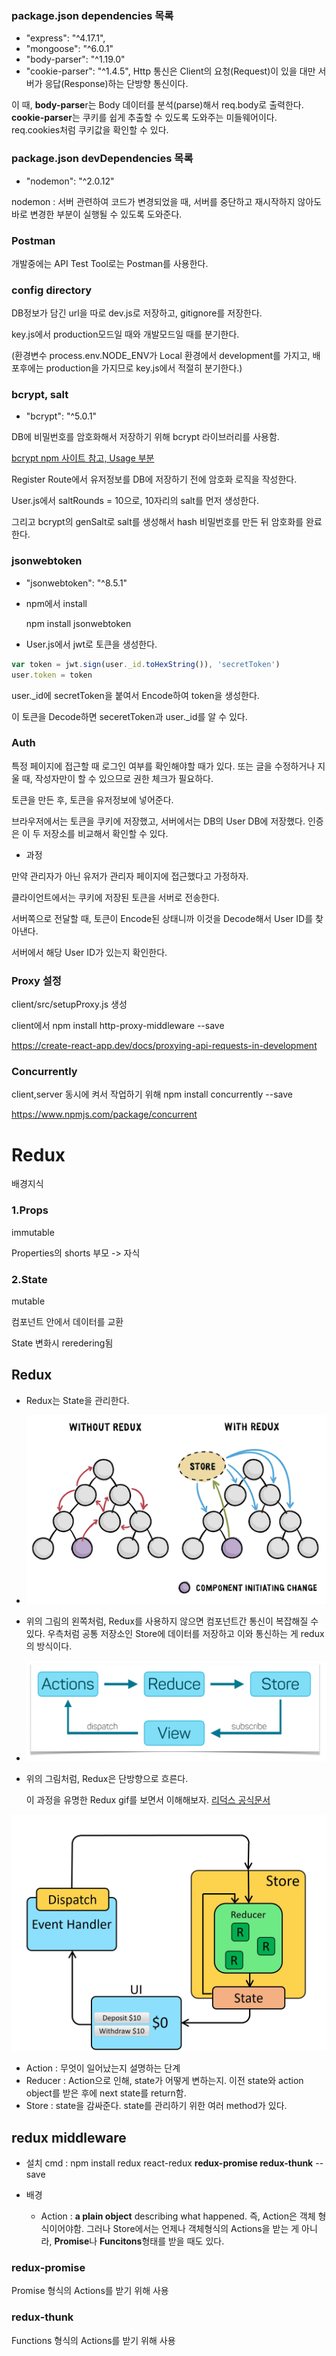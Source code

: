 ### package.json **dependencies** 목록

- "express": "^4.17.1",
- "mongoose": "^6.0.1"
- "body-parser": "^1.19.0"
- "cookie-parser": "^1.4.5",
  Http 통신은 Client의 요청(Request)이 있을 대만 서버가 응답(Response)하는 단방향 통신이다.

이 때, **body-parse**r는 Body 데이터를 분석(parse)해서 req.body로 출력한다.
**cookie-parser**는 쿠키를 쉽게 추출할 수 있도록 도와주는 미들웨어이다. req.cookies처럼 쿠키값을 확인할 수 있다.

### package.json **devDependencies** 목록

- "nodemon": "^2.0.12"

nodemon : 서버 관련하여 코드가 변경되었을 때, 서버를 중단하고 재시작하지 않아도 바로 변경한 부분이 실행될 수 있도록 도와준다.

### Postman

개발중에는 API Test Tool로는 Postman를 사용한다.

### config directory

DB정보가 담긴 url을 따로 dev.js로 저장하고, gitignore를 저장한다.

key.js에서 production모드일 때와 개발모드일 때를 분기한다.

(환경변수 process.env.NODE_ENV가 Local 환경에서 development를 가지고, 배포후에는 production을 가지므로 key.js에서 적절히 분기한다.)

### bcrypt, salt

- "bcrypt": "^5.0.1"

DB에 비밀번호를 암호화해서 저장하기 위해 bcrypt 라이브러리를 사용함.

[bcrypt npm 사이트 참고, Usage 부분](https://www.npmjs.com/package/bcrypt)

Register Route에서 유저정보를 DB에 저장하기 전에 암호화 로직을 작성한다.

User.js에서 saltRounds = 10으로, 10자리의 salt를 먼저 생성한다.

그리고 bcrypt의 genSalt로 salt를 생성해서 hash 비밀번호를 만든 뒤 암호화를 완료한다.

### jsonwebtoken

- "jsonwebtoken": "^8.5.1"

- npm에서 install

  npm install jsonwebtoken

- User.js에서 jwt로 토큰을 생성한다.

```javascript
var token = jwt.sign(user._id.toHexString()), 'secretToken')
user.token = token
```

user.\_id에 secretToken을 붙여서 Encode하여 token을 생성한다.

이 토큰을 Decode하면 seceretToken과 user.\_id를 알 수 있다.

### Auth

특정 페이지에 접근할 때 로그인 여부를 확인해야할 때가 있다. 또는 글을 수정하거나 지울 때, 작성자만이 할 수 있으므로 권한 체크가 필요하다.

토큰을 만든 후, 토큰을 유저정보에 넣어준다.

브라우저에서는 토큰을 쿠키에 저장했고, 서버에서는 DB의 User DB에 저장했다. 인증은 이 두 저장소를 비교해서 확인할 수 있다.

- 과정

만약 관리자가 아닌 유저가 관리자 페이지에 접근했다고 가정하자.

클라이언트에서는 쿠키에 저장된 토큰을 서버로 전송한다.

서버쪽으로 전달할 때, 토큰이 Encode된 상태니까 이것을 Decode해서 User ID를 찾아낸다.

서버에서 해당 User ID가 있는지 확인한다.

### Proxy 설정

client/src/setupProxy.js 생성

client에서 npm install http-proxy-middleware --save

https://create-react-app.dev/docs/proxying-api-requests-in-development

### Concurrently

client,server 동시에 켜서 작업하기 위해 npm install concurrently --save

https://www.npmjs.com/package/concurrent

# Redux

배경지식

### 1.Props

immutable

Properties의 shorts
부모 -> 자식

### 2.State

mutable

컴포넌트 안에서 데이터를 교환

State 변화시 reredering됨

## Redux

- Redux는 State을 관리한다.
- ![0](img/Readme/0.png)

- 위의 그림의 왼쪽처럼, Redux를 사용하지 않으면 컴포넌트간 통신이 복잡해질 수 있다. 우측처럼 공통 저장소인 Store에 데이터를 저장하고 이와 통신하는 게 redux의 방식이다.

- ![redux architecture diagram](img/Readme/redux-diagram.png)

- 위의 그림처럼, Redux은 단방향으로 흐른다.

  이 과정을 유명한 Redux gif를 보면서 이해해보자. [리덕스 공식문서](https://redux.js.org/tutorials/essentials/part-1-overview-concepts)


![Redux data flow diagram](img/Readme/ReduxDataFlow.gif)

- Action : 무엇이 일어났는지 설명하는 단계
- Reducer : Action으로 인해, state가 어떻게 변하는지. 이전 state와 action object를 받은 후에 next state를 return함.
- Store : state을 감싸준다. state를 관리하기 위한 여러 method가 있다.



## redux middleware

- 설치 cmd : npm install redux react-redux **redux-promise redux-thunk** --save

- 배경
  - Action : **a plain object** describing what happened. 즉, Action은 객체 형식이어야함. 그러나 Store에서는 언제나 객체형식의 Actions을 받는 게 아니라, **Promise**나 **Funcitons**형태를 받을 때도 있다. 

### redux-promise

Promise 형식의 Actions를 받기 위해 사용

### redux-thunk

Functions 형식의 Actions를 받기 위해 사용



